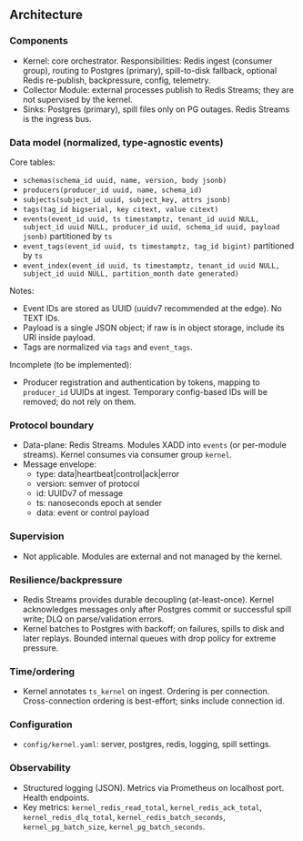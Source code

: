 ## Architecture

### Components
- Kernel: core orchestrator. Responsibilities: Redis ingest (consumer group), routing to Postgres (primary), spill-to-disk fallback, optional Redis re-publish, backpressure, config, telemetry.
- Collector Module: external processes publish to Redis Streams; they are not supervised by the kernel.
- Sinks: Postgres (primary), spill files only on PG outages. Redis Streams is the ingress bus.

### Data model (normalized, type-agnostic events)
Core tables:
- `schemas(schema_id uuid, name, version, body jsonb)`
- `producers(producer_id uuid, name, schema_id)`
- `subjects(subject_id uuid, subject_key, attrs jsonb)`
- `tags(tag_id bigserial, key citext, value citext)`
- `events(event_id uuid, ts timestamptz, tenant_id uuid NULL, subject_id uuid NULL, producer_id uuid, schema_id uuid, payload jsonb)` partitioned by `ts`
- `event_tags(event_id uuid, ts timestamptz, tag_id bigint)` partitioned by `ts`
- `event_index(event_id uuid, ts timestamptz, tenant_id uuid NULL, subject_id uuid NULL, partition_month date generated)`

Notes:
- Event IDs are stored as UUID (uuidv7 recommended at the edge). No TEXT IDs.
- Payload is a single JSON object; if raw is in object storage, include its URI inside payload.
- Tags are normalized via `tags` and `event_tags`.

Incomplete (to be implemented):
- Producer registration and authentication by tokens, mapping to `producer_id` UUIDs at ingest. Temporary config-based IDs will be removed; do not rely on them.

### Protocol boundary
- Data-plane: Redis Streams. Modules XADD into `events` (or per-module streams). Kernel consumes via consumer group `kernel`.
- Message envelope:
  - type: data|heartbeat|control|ack|error
  - version: semver of protocol
  - id: UUIDv7 of message
  - ts: nanoseconds epoch at sender
  - data: event or control payload

### Supervision
- Not applicable. Modules are external and not managed by the kernel.

### Resilience/backpressure
- Redis Streams provides durable decoupling (at-least-once). Kernel acknowledges messages only after Postgres commit or successful spill write; DLQ on parse/validation errors.
- Kernel batches to Postgres with backoff; on failures, spills to disk and later replays. Bounded internal queues with drop policy for extreme pressure.

### Time/ordering
- Kernel annotates `ts_kernel` on ingest. Ordering is per connection. Cross-connection ordering is best-effort; sinks include connection id.

### Configuration
- `config/kernel.yaml`: server, postgres, redis, logging, spill settings.

### Observability
- Structured logging (JSON). Metrics via Prometheus on localhost port. Health endpoints.
- Key metrics: `kernel_redis_read_total`, `kernel_redis_ack_total`, `kernel_redis_dlq_total`, `kernel_redis_batch_seconds`, `kernel_pg_batch_size`, `kernel_pg_batch_seconds`.

